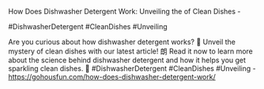How Does Dishwasher Detergent Work: Unveiling the of Clean Dishes - 

#DishwasherDetergent #CleanDishes #Unveiling

Are you curious about how dishwasher detergent works? 🤔 Unveil the mystery of clean dishes with our latest article! 朗 Read it now to learn more about the science behind dishwasher detergent and how it helps you get sparkling clean dishes. 💎 #DishwasherDetergent #CleanDishes #Unveiling - https://gohousfun.com/how-does-dishwasher-detergent-work/

